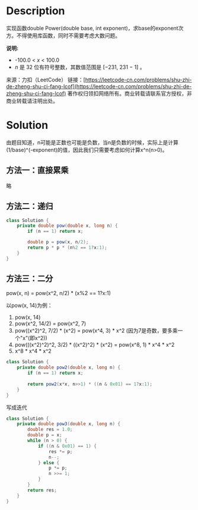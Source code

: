 # Description
实现函数double Power(double base, int exponent)，求base的exponent次方。不得使用库函数，同时不需要考虑大数问题。

**说明:**

- -100.0 < _x_ < 100.0
- _n_ 是 32 位有符号整数，其数值范围是 [−231, 231 − 1] 。

来源：力扣（LeetCode）
链接：[https://leetcode-cn.com/problems/shu-zhi-de-zheng-shu-ci-fang-lcof](https://leetcode-cn.com/problems/shu-zhi-de-zheng-shu-ci-fang-lcof)
著作权归领扣网络所有。商业转载请联系官方授权，非商业转载请注明出处。

# Solution
由题目知道，n可能是正数也可能是负数，当n是负数的时候，实际上是计算(1/base)^(-exponent)的值，因此我们只需要考虑如何计算x^n(n>0)。

## 方法一：直接累乘
略
## 方法二：递归
```java
class Solution {
	private double pow(double x, long n) {
        if (n == 1) return x;

        double p = pow(x, n/2);
        return p * p * (n%2 == 1?x:1);
    }
}
```

## 方法三：二分
pow(x, n) = pow(x^2, n/2) * (x%2 == 1?x:1)

以pow(x, 14)为例：

1. pow(x, 14)
2. pow(x^2, 14/2) = pow(x^2, 7)
3. pow((x^2)^2, 7/2) * (x^2) = pow(x^4, 3) * x^2 (因为7是奇数，要多乘一个"x"(即x^2))
4. pow(((x^2)^2)^2, 3/2) * ((x^2)^2) * (x^2) = pow(x^8, 1) * x^4 * x^2
5. x^8 * x^4 * x^2
```java
class Solution { 
	private double pow2(double x, long n) {
        if (n == 1) return x;
        
        return pow2(x*x, n>>1) * ((n & 0x01) == 1?x:1);
    }
}
```
写成迭代
```java
class Solution {
	private double pow3(double x, long n) {
        double res = 1.0;
        double p = x;
        while (n > 0) {
            if ((n & 0x01) == 1) {
                res *= p;
                n--;
            } else {
                p *= p;
                n >>= 1;
            }
        }
        return res;
    }
}
```
